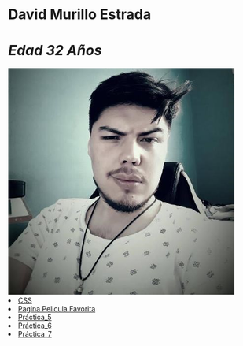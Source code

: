 # David Murillo Estrada 
# _Edad_ _32 Años_

 <!DOCTYPE html>
<html lang="en">
<head>
    <meta charset="UTF-8">
    <meta name="viewport" content="width=device-width, initial-scale=1.0">
</head>
<body>
    <img src="Mi foto.jpg" alt="Mi Foto">
    <li><a href="https://cssreference.io/">CSS</a></li>
    <li><a href="http://127.0.0.1:3000/docs/practica_4/pag.index.html">Pagina Pelicula Favorita</a></li>
    <li><a href="http://127.0.0.1:3000/docs/practica-5/index.html">Práctica_5</a></li>
    <li><a href="http://127.0.0.1:3000/docs/practica-6/index.html">Práctica_6</a></li>
    <li><a href="http://127.0.0.1:3002/docs/practica-7/index.html?name=&email=&password=&confirm-password=">Práctica_7</a></li>
</body>
</html>